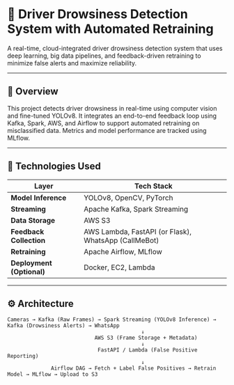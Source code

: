 # 🚗 Driver Drowsiness Detection System with Automated Retraining

A real-time, cloud-integrated driver drowsiness detection system that uses deep learning, big data pipelines, and feedback-driven retraining to minimize false alerts and maximize reliability.

---

## 📌 Overview

This project detects driver drowsiness in real-time using computer vision and fine-tuned YOLOv8. It integrates an end-to-end feedback loop using Kafka, Spark, AWS, and Airflow to support automated retraining on misclassified data. Metrics and model performance are tracked using MLflow.

---

## 🔧 Technologies Used

| Layer                  | Tech Stack |
|------------------------|------------|
| **Model Inference**    | YOLOv8, OpenCV, PyTorch |
| **Streaming**          | Apache Kafka, Spark Streaming |
| **Data Storage**       | AWS S3 |
| **Feedback Collection**| AWS Lambda, FastAPI (or Flask), WhatsApp (CallMeBot) |
| **Retraining**         | Apache Airflow, MLflow |
| **Deployment (Optional)** | Docker, EC2, Lambda |

---

## ⚙️ Architecture

```text
Cameras → Kafka (Raw Frames) → Spark Streaming (YOLOv8 Inference) → Kafka (Drowsiness Alerts) → WhatsApp
                                           ↓
                            AWS S3 (Frame Storage + Metadata)
                                           ↓
                             FastAPI / Lambda (False Positive Reporting)
                                           ↓
              Airflow DAG → Fetch + Label False Positives → Retrain Model → MLflow → Upload to S3

```
